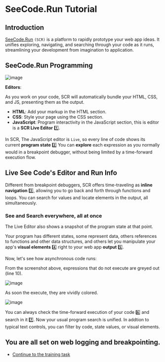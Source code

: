 # SeeCode.Run Tutorial

## Introduction

[SeeCode.Run](https://seecode.run/) `(SCR)` is a platform to rapidly prototype your web app ideas. It unifies exploring, navigating, and searching through your code as it runs, streamlining your development from imagination to application.

## SeeCode.Run Programming

![image](https://github.com/luminaxster/2024-study-a/assets/6577822/059967e9-3b92-4f9d-ab6b-72f5b0f261c5)


**Editors**:

As you work on your code, SCR will automatically bundle your HTML, CSS, and JS, presenting them as the output.

   - **HTML**: Add your markup in the HTML section.
   - **CSS**: Style your page using the CSS section.
   - **JavaScript**: Program interactivity in the JavaScript section, this is editor is a **SCR Live Editor** :one:.

In SCR, The JavaScript editor is `Live`, so every line of code shows its current **program state** :two: You can **explore** each expression as you normally would in a breakpoint debugger, without being limited by a time-forward execution flow.

## Live See Code's Editor and Run Info

Different from breakpoint debuggers, SCR offers time-traveling as **inline navigation** :three:, allowing you to go back and forth through functions and loops. You can search for values and locate elements in the output, all simultaneously.

### See and Search everywhere, all at once

The Live Editor also shows a snapshot of the program state at that point.

Your program has different states, some represent data, others references to functions and other data structures, and others let you manipulate your app's **visual elements** :four: right to your web app **output** :five:.


Now, let's see how asynchronous code runs:

From the screenshot above, expressions that do not execute are greyed out (line 10).

![image](https://github.com/luminaxster/2024-study-a/assets/6577822/79b6b7f8-044d-482a-b084-a6f3c8fd85fc)


As soon the execute, they are vividly colored.

![image](https://github.com/luminaxster/2024-study-a/assets/6577822/c89d6cc1-6eea-4b37-9df1-f6e89a80e3db)

You can always check the time-forward execution of your code :six: and search in it :seven:. Now your usual program search is unified. In addtion to typical text controls, you can filter by code, state values, or visual elements.


## You are all set on web logging and breakpointing.
   - [Continue to the training task](https://seecode.run)
